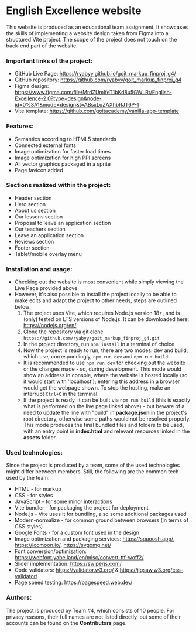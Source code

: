 # English Excellence website

This website is produced as an educational team assignment. It showcases the skills of implementing a website design taken from Figma into a structured Vite project. The scope of the project does not touch on the back-end part of the website.


### Important links of the project:
- GitHub Live Page: https://ryabyy.github.io/goit_markup_finproj_g4/
- GitHub repository: https://github.com/ryabyy/goit_markup_finproj_g4
- Figma design: https://www.figma.com/file/MrdZUmIfeT1bKd8u5GWLRt/English-Excellence-2.0?type=design&node-id=0%3A1&mode=design&t=ABsxLoZAXhbRJT6P-1
- Vite template: https://github.com/goitacademy/vanilla-app-template

### Features:
- Semantics according to HTML5 standards
- Connected external fonts
- Image optimization for faster load times
- Image optimization for high PPI screens
- All vector graphics packaged in a sprite
- Page favicon added

### Sections realized within the project:
- Header section
- Hero section
- About us section
- Our lessons section
- Proposal to leave an application section
- Our teachers section
- Leave an application section
- Reviews section
- Footer section
- Tablet/mobile overlay menu

### Installation and usage:
- Checking out the website is most convenient while simply viewing the Live Page provided above
- However, it's also possible to install the project locally to be able to make edits and adapt the project to other needs, steps are outlined below:
  1. The project uses Vite, which requires Node.js version 18+, and is (only) tested on LTS versions of Node.js. It can be downloaded here: https://nodejs.org/en/
  2. Clone the repository via git clone `https://github.com/ryabyy/goit_markup_finproj_g4.git`
  3. In the project directory, run `npm install` in a terminal of choice
  4. Now the project is ready to run, there are two modes: dev and build, which use, correspondingly, `npm run dev` and `npm run build`:
    * It is recommended to use `npm run dev` for checking out the website or the changes made - so, during development. This mode would show an address in console, where the website is hosted locally (so it would start with 'localhost'); entering this address in a browser would get the webpage shown. To stop the hosting, make an interrupt `Ctrl+C` in the terminal.
    * If the project is ready, it can be built via `npm run build` (this is exactly what is performed on the live page linked above) - but beware of a need to update the line with "build" in **package.json** in the project's root directory, otherwise some paths would not be resolved properly. This mode produces the final bundled files and folders to be used, with an entry point in **index.html** and relevant resources linked in the **assets** folder.

### Used technologies:
Since the project is produced by a team, some of the used technologies might differ between members. Still, the following are the common tech used by the team:
- HTML - for markup
- CSS - for styles
- JavaScript - for some minor interactions
- Vite bundler - for packaging the project for deployment
- Node.js - Vite uses it for bundling, also some additional packages used
- Modern-normalize - for common ground between browsers (in terms of CSS styles)
- Google Fonts - for a custom font used in the design
- Image optimization and packaging services: https://squoosh.app/, https://icomoon.io/, https://svgomg.net/
- Font conversion/optimization: https://webfont.yabe.land/en/misc/convert-ttf-woff2/
- Slider implementation: https://swiperjs.com/
- Code validators: https://validator.w3.org/ & https://jigsaw.w3.org/css-validator/
- Page speed testing: https://pagespeed.web.dev/

### Authors:
The project is produced by Team #4, which consists of 10 people. For privacy reasons, their full names are not listed directly, but some of their accounts can be found on the **Contributors** page.
